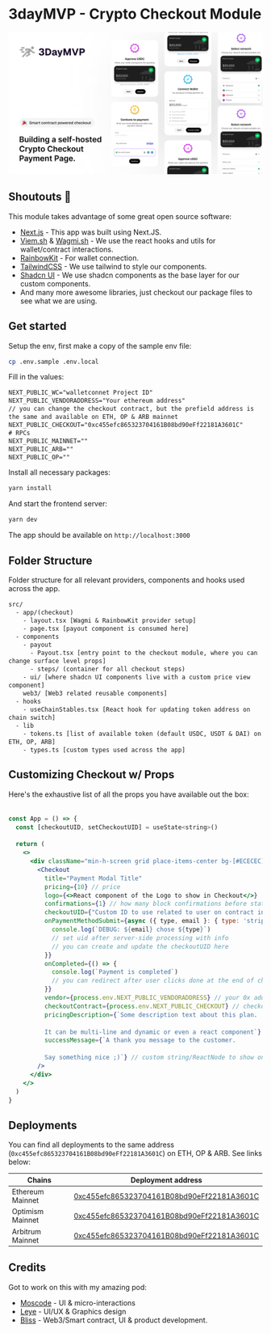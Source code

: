 # 3dayMVP - Crypto Checkout Module

![Crypto checkout module og image](https://github.com/Maker-Studios/crypto-checkout-module/blob/main/public/header.png?raw=true)

## Shoutouts :tada:

This module takes advantage of some great open source software:

- [Next.js](https://nextjs.org/) - This app was built using Next.JS.
- [Viem.sh](https://viem.sh/) & [Wagmi.sh](https://wagmi.sh) - We use the react hooks and utils for wallet/contract interactions.
- [RainbowKit](https://rainbowkit.com) - For wallet connection.
- [TailwindCSS](https://tailwindcss.com/) - We use tailwind to style our components.
- [Shadcn UI](https://ui.shadcn.com/) - We use shadcn components as the base layer for our custom components.
- And many more awesome libraries, just checkout our package files to see what we are using.

## Get started

Setup the env, first make a copy of the sample env file:

```bash
cp .env.sample .env.local
```

Fill in the values:

```.env
NEXT_PUBLIC_WC="walletconnet Project ID"
NEXT_PUBLIC_VENDORADDRESS="Your ethereum address"
// you can change the checkout contract, but the prefield address is the same and available on ETH, OP & ARB mainnet
NEXT_PUBLIC_CHECKOUT="0xc455efc865323704161B08bd90eFf22181A3601C"
# RPCs
NEXT_PUBLIC_MAINNET=""
NEXT_PUBLIC_ARB=""
NEXT_PUBLIC_OP=""
```

Install all necessary packages:

```bash
yarn install
```

And start the frontend server:

```bash
yarn dev
```

The app should be available on `http://localhost:3000`

## Folder Structure

Folder structure for all relevant providers, components and hooks used across the app.

```
src/
  - app/(checkout)
    - layout.tsx [Wagmi & RainbowKit provider setup]
    - page.tsx [payout component is consumed here]
  - components
    - payout
      - Payout.tsx [entry point to the checkout module, where you can change surface level props]
      - steps/ (container for all checkout steps)
    - ui/ [where shadcn UI components live with a custom price view component]
    web3/ [Web3 related reusable components]
  - hooks
    - useChainStables.tsx [React hook for updating token address on chain switch]
  - lib
    - tokens.ts [list of available token (default USDC, USDT & DAI) on ETH, OP, ARB]
    - types.ts [custom types used across the app]
```

## Customizing Checkout w/ Props

Here's the exhaustive list of all the props you have available out the box:

```jsx

const App = () => {
  const [checkoutUID, setCheckoutUID] = useState<string>()

  return (
    <>
      <div className="min-h-screen grid place-items-center bg-[#ECECEC]">
        <Checkout
          title="Payment Modal Title"
          pricing={10} // price
          logo={<>React component of the Logo to show in Checkout</>}
          confirmations={1} // how many block confirmations before state change
          checkoutUID={"Custom ID to use related to user on contract interaction"}
          onPaymentMethodSubmit={async ({ type, email }: { type: 'stripe' | 'crypto'; email: string }) => {
            console.log(`DEBUG: ${email} chose ${type}`)
            // set uid after server-side processing with info
            // you can create and update the checkoutUID here
          }}
          onCompleted={() => {
            console.log(`Payment is completed`)
            // you can redirect after user clicks done at the end of checkout or send invoice etc
          }}
          vendor={process.env.NEXT_PUBLIC_VENDORADDRESS} // your 0x address for receiving payout
          checkoutContract={process.env.NEXT_PUBLIC_CHECKOUT} // checkout contract address
          pricingDescription={`Some description text about this plan.
          
          It can be multi-line and dynamic or even a react component`}  // custom string/ReactNode for price description
          successMessage={`A thank you message to the customer.
          
          Say something nice ;)`} // custom string/ReactNode to show on successful checkout completion
        />
      </div>
    </>
  )
}

```

## Deployments

You can find all deployments to the same address (`0xc455efc865323704161B08bd90eFf22181A3601C`) on ETH, OP & ARB. See links below:

| Chains           | Deployment address                                                                                                               |
| ---------------- | -------------------------------------------------------------------------------------------------------------------------------- |
| Ethereum Mainnet | [0xc455efc865323704161B08bd90eFf22181A3601C](https://etherscan.com/address/0xc455efc865323704161B08bd90eFf22181A3601C)           |
| Optimism Mainnet | [0xc455efc865323704161B08bd90eFf22181A3601C](https://optimistic.etherscan.io/address/0xc455efc865323704161b08bd90eff22181a3601c) |
| Arbitrum Mainnet | [0xc455efc865323704161B08bd90eFf22181A3601C](https://arbiscan.io/address/0xc455efc865323704161b08bd90eff22181a3601c#code)        |

## Credits

Got to work on this with my amazing pod:

- [Moscode](https://twitter.com/meandchimso) - UI & micro-interactions
- [Leye](https://twitter.com/leyeconnect) - UI/UX & Graphics design
- [Bliss](https://twitter.com/ghostffcode) - Web3/Smart contract, UI & product development.

